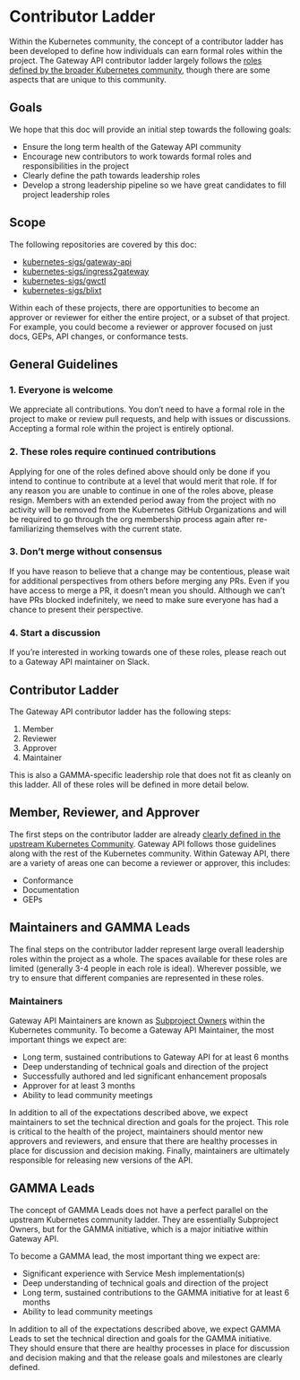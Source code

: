 # Contributor Ladder

Within the Kubernetes community, the concept of a contributor ladder has been
developed to define how individuals can earn formal roles within the project.
The Gateway API contributor ladder largely follows the [roles defined by the
broader Kubernetes
community](https://github.com/kubernetes/community/blob/master/community-membership.md),
though there are some aspects that are unique to this community.

## Goals

We hope that this doc will provide an initial step towards the following goals:

* Ensure the long term health of the Gateway API community
* Encourage new contributors to work towards formal roles and responsibilities
  in the project
* Clearly define the path towards leadership roles
* Develop a strong leadership pipeline so we have great candidates to fill
  project leadership roles


## Scope

The following repositories are covered by this doc:

* [kubernetes-sigs/gateway-api](https://github.com/kubernetes-sigs/gateway-api)
* [kubernetes-sigs/ingress2gateway](https://github.com/kubernetes-sigs/ingress2gateway)
* [kubernetes-sigs/gwctl](https://github.com/kubernetes-sigs/gwctl)
* [kubernetes-sigs/blixt](https://github.com/kubernetes-sigs/blixt)

Within each of these projects, there are opportunities to become an approver or
reviewer for either the entire project, or a subset of that project. For
example, you could become a reviewer or approver focused on just docs, GEPs, API
changes, or conformance tests.

## General Guidelines

### 1. Everyone is welcome

We appreciate all contributions. You don’t need to have a formal role in the project to make or review pull requests, and help with issues or discussions. Accepting a formal role within the project is entirely optional.

### 2. These roles require continued contributions

Applying for one of the roles defined above should only be done if you intend to
continue to contribute at a level that would merit that role. If for any reason
you are unable to continue in one of the roles above, please resign. Members
with an extended period away from the project with no activity will be removed
from the Kubernetes GitHub Organizations and will be required to go through the
org membership process again after re-familiarizing themselves with the current
state.

### 3. Don’t merge without consensus

If you have reason to believe that a change may be contentious, please wait for
additional perspectives from others before merging any PRs. Even if you have
access to merge a PR, it doesn’t mean you should. Although we can’t have PRs
blocked indefinitely, we need to make sure everyone has had a chance to present
their perspective.

### 4. Start a discussion

If you’re interested in working towards one of these roles, please reach out to
a Gateway API maintainer on Slack.

## Contributor Ladder

The Gateway API contributor ladder has the following steps:

1. Member
2. Reviewer
3. Approver
4. Maintainer

This is also a GAMMA-specific leadership role that does not fit as cleanly on
this ladder. All of these roles will be defined in more detail below.

## Member, Reviewer, and Approver

The first steps on the contributor ladder are already [clearly defined in the
upstream Kubernetes
Community](https://github.com/kubernetes/community/blob/master/community-membership.md#community-membership).
Gateway API follows those guidelines along with the rest of the Kubernetes
community. Within Gateway API, there are a variety of areas one can become a
reviewer or approver, this includes:

* Conformance
* Documentation
* GEPs

## Maintainers and GAMMA Leads

The final steps on the contributor ladder represent large overall leadership
roles within the project as a whole. The spaces available for these roles are
limited (generally 3-4 people in each role is ideal). Wherever possible, we try
to ensure that different companies are represented in these roles.

### Maintainers

Gateway API Maintainers are known as [Subproject
Owners](https://github.com/kubernetes/community/blob/master/community-membership.md#subproject-owner)
within the Kubernetes community. To become a Gateway API Maintainer, the most
important things we expect are:

* Long term, sustained contributions to Gateway API for at least 6 months
* Deep understanding of technical goals and direction of the project
* Successfully authored and led significant enhancement proposals
* Approver for at least 3 months
* Ability to lead community meetings

In addition to all of the expectations described above, we expect maintainers to
set the technical direction and goals for the project. This role is critical to
the health of the project, maintainers should mentor new approvers and
reviewers, and ensure that there are healthy processes in place for discussion
and decision making. Finally, maintainers are ultimately responsible for
releasing new versions of the API.

## GAMMA Leads

The concept of GAMMA Leads does not have a perfect parallel on the upstream
Kubernetes community ladder. They are essentially Subproject Owners, but for the
GAMMA initiative, which is a major initiative within Gateway API.

To become a GAMMA lead, the most important thing we expect are:

* Significant experience with Service Mesh implementation(s)
* Deep understanding of technical goals and direction of the project
* Long term, sustained contributions to the GAMMA initiative for at least 6 months
* Ability to lead community meetings

In addition to all of the expectations described above, we expect GAMMA Leads to
set the technical direction and goals for the GAMMA initiative. They should
ensure that there are healthy processes in place for discussion and decision
making and that the release goals and milestones are clearly defined.
